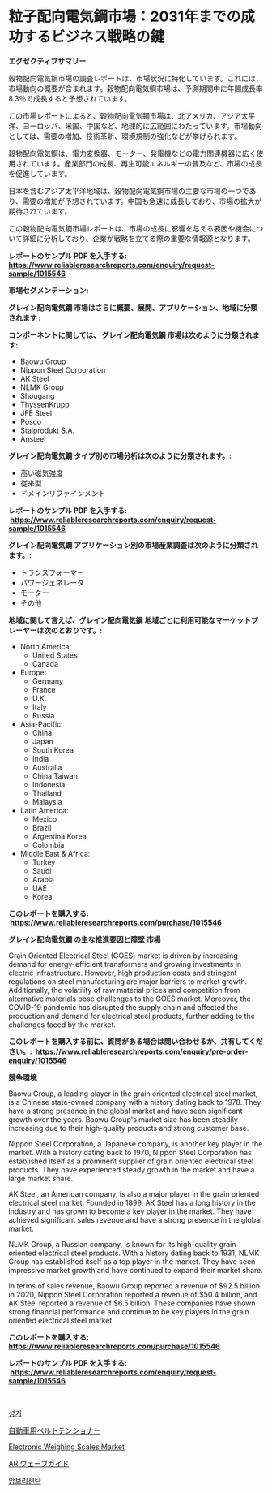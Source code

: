 <p><h1>粒子配向電気鋼市場：2031年までの成功するビジネス戦略の鍵</h1></p><p><strong>エグゼクティブサマリー</strong></p>
<p><p>穀物配向電気鋼市場の調査レポートは、市場状況に特化しています。これには、市場動向の概要が含まれます。穀物配向電気鋼市場は、予測期間中に年間成長率8.3％で成長すると予想されています。</p><p>この市場レポートによると、穀物配向電気鋼市場は、北アメリカ、アジア太平洋、ヨーロッパ、米国、中国など、地理的に広範囲にわたっています。市場動向としては、需要の増加、技術革新、環境規制の強化などが挙げられます。</p><p>穀物配向電気鋼は、電力変換器、モーター、発電機などの電力関連機器に広く使用されています。産業部門の成長、再生可能エネルギーの普及など、市場の成長を促進しています。</p><p>日本を含むアジア太平洋地域は、穀物配向電気鋼市場の主要な市場の一つであり、需要の増加が予想されています。中国も急速に成長しており、市場の拡大が期待されています。</p><p>この穀物配向電気鋼市場レポートは、市場の成長に影響を与える要因や機会について詳細に分析しており、企業が戦略を立てる際の重要な情報源となります。</p></p>
<p><strong>レポートのサンプル PDF を入手する: <a href="https://www.reliableresearchreports.com/enquiry/request-sample/1015546">https://www.reliableresearchreports.com/enquiry/request-sample/1015546</a></strong></p>
<p><strong>市場セグメンテーション:</strong></p>
<p><strong> グレイン配向電気鋼 市場はさらに概要、展開、アプリケーション、地域に分類されます :</strong></p>
<p><strong>コンポーネントに関しては、 グレイン配向電気鋼 市場は次のように分類されます: &nbsp;</strong></p>
<p><ul><li>Baowu Group</li><li>Nippon Steel Corporation</li><li>AK Steel</li><li>NLMK Group</li><li>Shougang</li><li>ThyssenKrupp</li><li>JFE Steel</li><li>Posco</li><li>Stalprodukt S.A.</li><li>Ansteel</li></ul></p>
<p><strong> グレイン配向電気鋼 タイプ別の市場分析は次のように分類されます。:</strong></p>
<p><ul><li>高い磁気強度</li><li>従来型</li><li>ドメインリファインメント</li></ul></p>
<p><strong>レポートのサンプル PDF を入手する: &nbsp;<a href="https://www.reliableresearchreports.com/enquiry/request-sample/1015546">https://www.reliableresearchreports.com/enquiry/request-sample/1015546</a></strong></p>
<p><strong> グレイン配向電気鋼 アプリケーション別の市場産業調査は次のように分類されます。:</strong></p>
<p><ul><li>トランスフォーマー</li><li>パワージェネレータ</li><li>モーター</li><li>その他</li></ul></p>
<p><strong>地域に関して言えば、グレイン配向電気鋼 地域ごとに利用可能なマーケットプレーヤーは次のとおりです。:</strong></p>
<p><ul>
    <li>
        North America:
        <ul>
            <li>United States</li>
            <li>Canada</li>
        </ul>
    </li>
    <li>
        Europe:
        <ul>
            <li>Germany</li>
            <li>France</li>
            <li>U.K.</li>
            <li>Italy</li>
            <li>Russia</li>
        </ul>
    </li>
    <li>
        Asia-Pacific:
        <ul>
            <li>China</li>
            <li>Japan</li>
            <li>South Korea</li>
            <li>India</li>
            <li>Australia</li>
            <li>China Taiwan</li>
            <li>Indonesia</li>
            <li>Thailand</li>
            <li>Malaysia</li>
        </ul>
    </li>
    <li>
        Latin America:
        <ul>
            <li>Mexico</li>
            <li>Brazil</li>
            <li>Argentina Korea</li>
            <li>Colombia</li>
        </ul>
    </li>
    <li>
        Middle East & Africa:
        <ul>
            <li>Turkey</li>
            <li>Saudi</li>
            <li>Arabia</li>
            <li>UAE</li>
            <li>Korea</li>
        </ul>
    </li>
    </ul></p>
<p><strong>このレポートを購入する: &nbsp;<a href="https://www.reliableresearchreports.com/purchase/1015546">https://www.reliableresearchreports.com/purchase/1015546</a></strong></p>
<p><strong>グレイン配向電気鋼 の主な推進要因と障壁 市場</strong></p>
<p><p>Grain Oriented Electrical Steel (GOES) market is driven by increasing demand for energy-efficient transformers and growing investments in electric infrastructure. However, high production costs and stringent regulations on steel manufacturing are major barriers to market growth. Additionally, the volatility of raw material prices and competition from alternative materials pose challenges to the GOES market. Moreover, the COVID-19 pandemic has disrupted the supply chain and affected the production and demand for electrical steel products, further adding to the challenges faced by the market.</p></p>
<p><strong>このレポートを購入する前に、質問がある場合は問い合わせるか、共有してください。:&nbsp; <a href="https://www.reliableresearchreports.com/enquiry/pre-order-enquiry/1015546">https://www.reliableresearchreports.com/enquiry/pre-order-enquiry/1015546</a></strong></p>
<p><strong>競争環境</strong></p>
<p><p>Baowu Group, a leading player in the grain oriented electrical steel market, is a Chinese state-owned company with a history dating back to 1978. They have a strong presence in the global market and have seen significant growth over the years. Baowu Group's market size has been steadily increasing due to their high-quality products and strong customer base.</p><p>Nippon Steel Corporation, a Japanese company, is another key player in the market. With a history dating back to 1970, Nippon Steel Corporation has established itself as a prominent supplier of grain oriented electrical steel products. They have experienced steady growth in the market and have a large market share.</p><p>AK Steel, an American company, is also a major player in the grain oriented electrical steel market. Founded in 1899, AK Steel has a long history in the industry and has grown to become a key player in the market. They have achieved significant sales revenue and have a strong presence in the global market.</p><p>NLMK Group, a Russian company, is known for its high-quality grain oriented electrical steel products. With a history dating back to 1931, NLMK Group has established itself as a top player in the market. They have seen impressive market growth and have continued to expand their market share.</p><p>In terms of sales revenue, Baowu Group reported a revenue of $92.5 billion in 2020, Nippon Steel Corporation reported a revenue of $50.4 billion, and AK Steel reported a revenue of $6.5 billion. These companies have shown strong financial performance and continue to be key players in the grain oriented electrical steel market.</p></p>
<p><strong>このレポートを購入する: &nbsp; <a href="https://www.reliableresearchreports.com/purchase/1015546">https://www.reliableresearchreports.com/purchase/1015546</a></strong></p>
<p><strong>レポートのサンプル PDF を入手する: &nbsp;<a href="https://www.reliableresearchreports.com/enquiry/request-sample/1015546">https://www.reliableresearchreports.com/enquiry/request-sample/1015546</a></strong><strong></strong></p>
<p>&nbsp;</p>
<p><p><a href="https://medium.com/@kelvinfeenrey98677/dcoit-%EC%8B%9C%EC%9E%A5-%EC%A7%80%ED%91%9C-%ED%95%B4%EB%8F%85-%EC%8B%9C%EC%9E%A5-%EC%A0%90%EC%9C%A0%EC%9C%A8-%ED%8A%B8%EB%A0%8C%EB%93%9C-%EB%B0%8F-%EC%84%B1%EC%9E%A5-%ED%8C%A8%ED%84%B4-333643a182ac">성기</a></p><p><a href="https://medium.com/@royfoote921/%E8%87%AA%E5%8B%95%E8%BB%8A%E7%94%A8%E3%83%99%E3%83%AB%E3%83%88%E3%83%86%E3%83%B3%E3%82%B7%E3%83%A7%E3%83%8A%E3%83%BC%E5%B8%82%E5%A0%B4%E8%A6%8F%E6%A8%A1-cagr-%E3%83%88%E3%83%AC%E3%83%B3%E3%83%892024-2030-6014e69eb32e">自動車用ベルトテンショナー</a></p><p><a href="https://view.publitas.com/reportprime-1/electronic-weighing-scales-market-size-and-growth-market-segmentation-regional-and-country-breakdowns-and-market-trends-for-period-from-2024-2031/">Electronic Weighing Scales Market</a></p><p><a href="https://github.com/DonaldShaw1965/Market-Research-Report-List-1/blob/main/24148056957.md">AR ウェーブガイド</a></p><p><a href="https://medium.com/@lioneljeyrde454564576/%EC%95%84%EB%A6%84%EB%B8%8C%EB%A6%AC%EC%84%BC%ED%83%84-%EC%8B%9C%EC%9E%A5-%EB%B6%84%EC%84%9D-%EA%B8%80%EB%A1%9C%EB%B2%8C-%EC%82%B0%EC%97%85-%EC%A0%84%EB%A7%9D-%EB%B0%8F-%EC%98%88%EC%B8%A1-2024%EB%85%84%EB%B6%80%ED%84%B0-2031%EB%85%84%EA%B9%8C%EC%A7%80-6dc55cf9f025">암브리센탄</a></p></p>